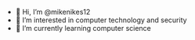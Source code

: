 - 👋 Hi, I’m @mikenikes12
- 👀 I’m interested in computer technology and security
- 🌱 I’m currently learning computer science

<!---
mikenikes12/mikenikes12 is a ✨ special ✨ repository because its `README.md` (this file) appears on your GitHub profile.
You can click the Preview link to take a look at your changes.
--->
